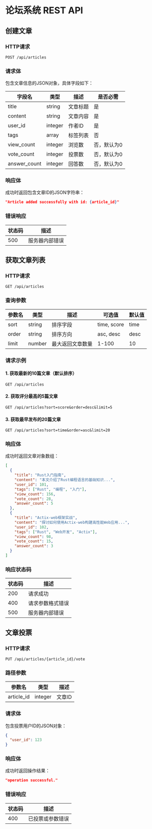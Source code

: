 # 论坛系统 REST API

## 创建文章

### HTTP请求
`POST /api/articles`

### 请求体
包含文章信息的JSON对象，具体字段如下：

| 字段名 | 类型 | 描述 | 是否必需 |
|--------|------|------|----------|
| title | string | 文章标题 | 是 |
| content | string | 文章内容 | 是 |
| user_id | integer | 作者ID | 是 |
| tags | array | 标签列表 | 否 |
| view_count | integer | 浏览数 | 否，默认为0 |
| vote_count | integer | 投票数 | 否，默认为0 |
| answer_count | integer | 回答数 | 否，默认为0 |

### 响应体
成功时返回包含文章ID的JSON字符串：
```json
"Article added successfully with id: {article_id}"
```

### 错误响应
| 状态码 | 描述 |
|--------|------|
| 500 | 服务器内部错误 |

## 获取文章列表

### HTTP请求
`GET /api/articles`

### 查询参数
| 参数名 | 类型   | 描述                | 可选值          | 默认值 |
|--------|--------|---------------------|-----------------|--------|
| sort   | string | 排序字段            | time, score     | time   |
| order  | string | 排序方向            | asc, desc       | desc   |
| limit  | number | 最大返回文章数量    | 1-100           | 10     |

### 请求示例
#### 1. 获取最新的10篇文章（默认排序）
```http
GET /api/articles
```

#### 2. 获取评分最高的5篇文章
```http
GET /api/articles?sort=score&order=desc&limit=5
```

#### 3. 获取最早发布的20篇文章
```http
GET /api/articles?sort=time&order=asc&limit=20
```

### 响应体
成功时返回文章对象数组：
```json
[
  {
    "title": "Rust入门指南",
    "content": "本文介绍了Rust编程语言的基础知识...",
    "user_id": 101,
    "tags": ["Rust", "编程", "入门"],
    "view_count": 156,
    "vote_count": 28,
    "answer_count": 5
  },
  {
    "title": "Actix-web框架实战",
    "content": "探讨如何使用Actix-web构建高性能Web应用...",
    "user_id": 102,
    "tags": ["Rust", "Web开发", "Actix"],
    "view_count": 98,
    "vote_count": 15,
    "answer_count": 3
  }
]
```

### 响应状态码
| 状态码 | 描述                |
|--------|---------------------|
| 200    | 请求成功            |
| 400    | 请求参数格式错误    |
| 500    | 服务器内部错误      |

## 文章投票

### HTTP请求
`PUT /api/articles/{article_id}/vote`

### 路径参数
| 参数名 | 类型 | 描述 |
|--------|------|------|
| article_id | integer | 文章ID |

### 请求体
包含投票用户ID的JSON对象：
```json
{
  "user_id": 123
}
```

### 响应体
成功时返回操作结果：
```json
"operation successful."
```

### 错误响应
| 状态码 | 描述 |
|--------|------|
| 400 | 已投票或参数错误 |